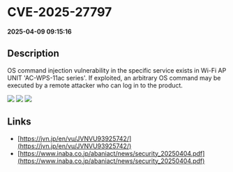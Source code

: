 # CVE-2025-27797

**2025-04-09 09:15:16**

## Description
OS command injection vulnerability in the specific service exists in Wi-Fi AP UNIT 'AC-WPS-11ac series'. If exploited, an arbitrary OS command may be executed by a remote attacker who can log in to the product.

![](https://img.shields.io/static/v1?label=Score&message=9.8&color=red)
![](https://img.shields.io/static/v1?label=Severity&message=CRITICAL&color=red)
![](https://img.shields.io/static/v1?label=CWE&message=RCE&color=green)

## Links
- [https://jvn.jp/en/vu/JVNVU93925742/](https://jvn.jp/en/vu/JVNVU93925742/)
- [https://www.inaba.co.jp/abaniact/news/security_20250404.pdf](https://www.inaba.co.jp/abaniact/news/security_20250404.pdf)
